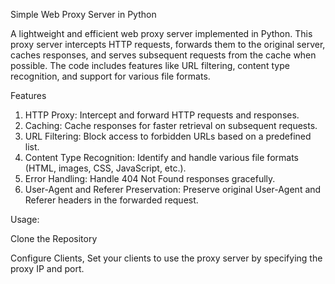 Simple Web Proxy Server in Python

A lightweight and efficient web proxy server implemented in Python. This proxy server intercepts HTTP requests, forwards them to the original server, caches responses, and serves subsequent requests from the cache when possible. The code includes features like URL filtering, content type recognition, and support for various file formats.

Features
1. HTTP Proxy: Intercept and forward HTTP requests and responses.
2. Caching: Cache responses for faster retrieval on subsequent requests.
3. URL Filtering: Block access to forbidden URLs based on a predefined list.
4. Content Type Recognition: Identify and handle various file formats (HTML, images, CSS, JavaScript, etc.).
5. Error Handling: Handle 404 Not Found responses gracefully.
6. User-Agent and Referer Preservation: Preserve original User-Agent and Referer headers in the forwarded request.


Usage:

Clone the Repository

Configure Clients,
Set your clients to use the proxy server by specifying the proxy IP and port.

